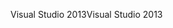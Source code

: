 <span data-ttu-id="772d0-101">Visual Studio 2013</span><span class="sxs-lookup"><span data-stu-id="772d0-101">Visual Studio 2013</span></span>